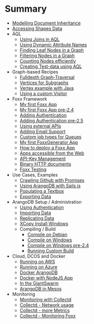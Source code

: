 # Summary
* [Modelling Document Inheritance](ModulDocumentInheritance.md)
* [Accessing Shapes Data](AccessingShapesData.md)
* AQL
  * [Using Joins in AQL](JoinsInAQL.md)
  * [Using Dynamic Attribute Names](UsingDynamicAttributeNames.md)
  * [Finding Leaf Nodes in a Graph](FindingLeafNodesGraph.md)
  * [Filtering Nodes in a Graph](FilteringNodesGraph.md)
  * [Counting Nodes efficiently](CountingNodesEfficientlyGraph.md)
  * [Creating Test-data using AQL](CreatingTestDataAQL.md)
* Graph-based Recipes
  * [Fulldepth Graph-Traversal](Fulldepth.md)
  * [Vertices for Subgraphs](FindingConnectedVerticesForSubgraphs.md)
  * [Vertex example with Java](JavaDriverGraphExampleVertex.md)
  * [Using a custom Visitor](UsingCustomVisitorFromNodeJs.md)
* Foxx Framework
  * [My first Foxx App](FoxxFirstSteps.md)
  * [My first Foxx App pre-2.4](FoxxFirstStepsLegacy.md)
  * [Adding Authentication](FoxxAuth.md)
  * [Adding Authentication pre-2.5](FoxxAuthLegacy.md)
  * [Using external APIs](MakingRequests.md)
  * [Adding Email Support](FoxxQueues.md)
  * [Custom job types for Queues](FoxxCustomQueueJobs.md)
  * [My first FoxxGenerator App](FoxxGeneratorFirstSteps.md)
  * [How to deploy a Foxx App](FoxxDeploy.md)
  * [Apps accessible from the Web](MakingFoxxAppAccessible.md)
  * [API-Key Management](FoxxApiKeys.md)
  * [Binary HTTP documents](FoxxBinaryHttpPost.md)
  * [Foxx Testing](FoxxTesting.md)
* Use Cases, Examples
  * [Crawling Github with Promises](CrawlingGithubPromises.md)
  * [Using ArangoDB with Sails.js](UsingArangoDBWithSailsJS.md)
  * [Populating a Textbox](PopulatingAnAutocompleteTextbox.md)
  * [Exporting Data](ExportingData.md)
* ArangoDB Setup / Administration
  * [Using Authentication](UsingAuthentication.md)
  * [Importing Data](ImportingData.md)
  * [Replicating Data](ReplicatingData.md)
  * [XCopy Install Windows](XCopyInstallWindows.md)
  * Compiling / Build
    * [Compile on Debian](CompilingOnDebian.md)
    * [Compile on Windows](CompilingUnderWindows.md)
    * [Compile on Windows pre-2.4](CompilingUnderWindowsLegacy.md)
    * [Running Custom Build](RunningCustomBuild.md)
* Cloud, DCOS and Docker
    * [Running on AWS](RunningOnAWS.md)
    * [Running on Azure](UsingArangoDBAzure.md)
    * [Docker ArangoDB](RunningInDockerContainer.md)
    * [Docker with NodeJS App](UsingArangoDBNodeJSDocker.md)
    * [In the GiantSwarm](UsingArangoDBInGiantSwarm.md)
    * [ArangoDB in Mesos](UsingArangoDBMesosphere.md)
* Monitoring
    * [Monitoring with Collectd](MonitoringWithCollectd.md)
    * [Collectd - Network usage](MonitoringTrafficWithIPAccounting.md)
    * [Collectd - more Metrics](MonitoringOtherRelevantMetrics.md)
    * [Collectd - Monitoring Foxx](MonitoringFoxxApps.md)
